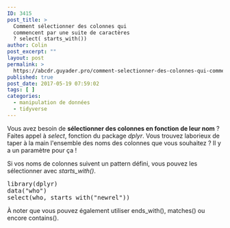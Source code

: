 ```yaml
---
ID: 3415
post_title: >
  Comment sélectionner des colonnes qui
  commencent par une suite de caractères
  ? select( starts_with())
author: Colin
post_excerpt: ""
layout: post
permalink: >
  https://abcdr.guyader.pro/comment-selectionner-des-colonnes-qui-commencent-par-une-suite-de-caracteres-select-starts_with/
published: true
post_date: 2017-05-19 07:59:02
tags: [ ]
categories:
  - manipulation de données
  - tidyverse
---
```

<p>Vous avez besoin de <strong>sélectionner des colonnes en fonction de leur nom</strong> ? Faites appel à <em>select</em>, fonction du package <em>dplyr</em>. Vous trouvez laborieux de taper à la main l'ensemble des noms des colonnes que vous souhaitez ? Il y a un paramètre pour ça !  

<p>Si vos noms de colonnes suivent un pattern défini, vous pouvez les sélectionner avec <em>starts_with()</em>.

<p><pre lang="rsplus">library(dplyr)
data("who")
select(who, starts_with("newrel"))</pre>

<p>À noter que vous pouvez également utiliser ends_with(), matches() ou encore contains().